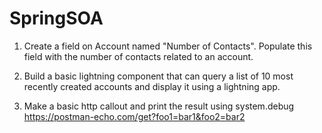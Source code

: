 # SpringSOA

 1. Create a field on Account named "Number of Contacts". Populate this field with the number of contacts related to an account. 

 2. Build a basic lightning component that can query a list of 10 most recently created accounts and display it using a lightning app. 

 3. Make a basic http callout and print the result using system.debug
    https://postman-echo.com/get?foo1=bar1&foo2=bar2
